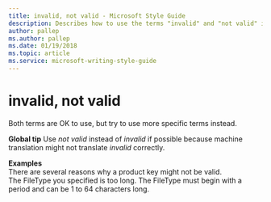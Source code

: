 ```yaml
---
title: invalid, not valid - Microsoft Style Guide
description: Describes how to use the terms "invalid" and "not valid" in Microsoft content.
author: pallep
ms.author: pallep
ms.date: 01/19/2018
ms.topic: article
ms.service: microsoft-writing-style-guide
---
```


# invalid, not valid

Both terms are OK to use, but try to use more specific terms instead. 

**Global tip** Use *not valid* instead of *invalid* if possible because machine translation might not translate *i*<em>nvalid</em> correctly.

**Examples**  
There are several reasons why a product key might not be valid.  
The FileType you specified is too long. The FileType must begin with a period and can be 1 to 64 characters long.

